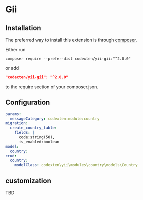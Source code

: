 Gii
===

Installation
------------

The preferred way to install this extension is through [composer](http://getcomposer.org/download/).

Either run

```
composer require --prefer-dist codexten/yii-gii:"^2.0.0"
```

or add

```json
"codexten/yii-gii": "^2.0.0"
```

to the require section of your composer.json.


Configuration
-------------

```yml
params:
  messageCategory: codexten:module:country
migration:
  create_country_table:
    fields: |
      code:string(50),
      is_enabled:boolean
model:
  country:
crud:
  country:
    modelClass: codexten\yii\modules\country\models\Country
```

## customization

TBD
